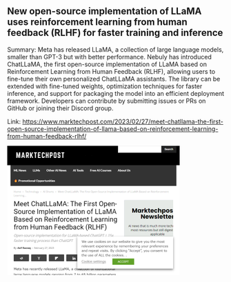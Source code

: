 ## New open-source implementation of LLaMA uses reinforcement learning from human feedback (RLHF) for faster training and inference
Summary: Meta has released LLaMA, a collection of large language models, smaller than GPT-3 but with better performance. Nebuly has introduced ChatLLaMA, the first open-source implementation of LLaMA based on Reinforcement Learning from Human Feedback (RLHF), allowing users to fine-tune their own personalized ChatLLaMA assistants. The library can be extended with fine-tuned weights, optimization techniques for faster inference, and support for packaging the model into an efficient deployment framework. Developers can contribute by submitting issues or PRs on GitHub or joining their Discord group.

Link: https://www.marktechpost.com/2023/02/27/meet-chatllama-the-first-open-source-implementation-of-llama-based-on-reinforcement-learning-from-human-feedback-rlhf/

<img src="/img/02c78abb-2631-43c2-84cb-b8f15e2f958b.png" width="400" />
<br/><br/>
